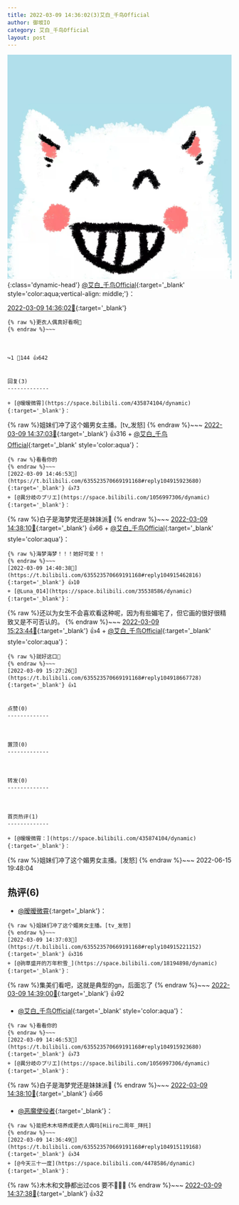 ```yaml
---
title: 2022-03-09 14:36:02(3)艾白_千鸟Official
author: 御坂IO
category: 艾白_千鸟Official
layout: post
---
```


![img](/images/9ae8b9445fd0665cc014d9080156a45271be73c6.jpg){:class='dynamic-head'}
[@艾白_千鸟Official](https://space.bilibili.com/334537711/dynamic){:target='_blank' style='color:aqua;vertical-align: middle;'}：

[2022-03-09 14:36:02🔗](https://t.bilibili.com/635523570669191168){:target='_blank'}

~~~
{% raw %}更衣人偶真好看啊🤤
{% endraw %}~~~



↪️1 💬144 👍642


回复(3)
-------------

+ [@暧暧微霄](https://space.bilibili.com/435874104/dynamic){:target='_blank'}：
~~~
{% raw %}姐妹们冲了这个媚男女主播。[tv_发怒]
{% endraw %}~~~
[2022-03-09 14:37:03🔗](https://t.bilibili.com/635523570669191168#reply104915221152){:target='_blank'} 👍316
    + [@艾白_千鸟Official](https://space.bilibili.com/334537711/dynamic){:target='_blank' style='color:aqua'}：
~~~
{% raw %}看看你的
{% endraw %}~~~
[2022-03-09 14:46:53🔗](https://t.bilibili.com/635523570669191168#reply104915923680){:target='_blank'} 👍73
+ [@異分岐のプリエ](https://space.bilibili.com/1056997306/dynamic){:target='_blank'}：
~~~
{% raw %}白子是海梦党还是妹妹派👀
{% endraw %}~~~
[2022-03-09 14:38:10🔗](https://t.bilibili.com/635523570669191168#reply104915388176){:target='_blank'} 👍66
    + [@艾白_千鸟Official](https://space.bilibili.com/334537711/dynamic){:target='_blank' style='color:aqua'}：
~~~
{% raw %}海梦海梦！！！她好可爱！！
{% endraw %}~~~
[2022-03-09 14:40:38🔗](https://t.bilibili.com/635523570669191168#reply104915462816){:target='_blank'} 👍10
+ [@Luna_014](https://space.bilibili.com/35538586/dynamic){:target='_blank'}：
~~~
{% raw %}还以为女生不会喜欢看这种呢，因为有些媚宅了，但它画的很好很精致又是不可否认的。
{% endraw %}~~~
[2022-03-09 15:23:44🔗](https://t.bilibili.com/635523570669191168#reply104918498640){:target='_blank'} 👍4
    + [@艾白_千鸟Official](https://space.bilibili.com/334537711/dynamic){:target='_blank' style='color:aqua'}：
~~~
{% raw %}就好这口🤤
{% endraw %}~~~
[2022-03-09 15:27:26🔗](https://t.bilibili.com/635523570669191168#reply104918667728){:target='_blank'} 👍1


点赞(0)
-------------



置顶(0)
-------------



转发(0)
-------------



首页热评(1)
-------------

+ [@暧暧微霄：](https://space.bilibili.com/435874104/dynamic){:target='_blank'}：
~~~
{% raw %}姐妹们冲了这个媚男女主播。[发怒]
{% endraw %}~~~
2022-06-15 19:48:04


热评(6)
-------------

+ [@暧暧微霄](https://space.bilibili.com/435874104/dynamic){:target='_blank'}：
~~~
{% raw %}姐妹们冲了这个媚男女主播。[tv_发怒]
{% endraw %}~~~
[2022-03-09 14:37:03🔗](https://t.bilibili.com/635523570669191168#reply104915221152){:target='_blank'} 👍316
+ [@驹草盛开的万年积雪_](https://space.bilibili.com/18194898/dynamic){:target='_blank'}：
~~~
{% raw %}集美们看吧，这就是典型的gn，后面忘了
{% endraw %}~~~
[2022-03-09 14:39:00🔗](https://t.bilibili.com/635523570669191168#reply104915327712){:target='_blank'} 👍92
+ [@艾白_千鸟Official](https://space.bilibili.com/334537711/dynamic){:target='_blank' style='color:aqua'}：
~~~
{% raw %}看看你的
{% endraw %}~~~
[2022-03-09 14:46:53🔗](https://t.bilibili.com/635523570669191168#reply104915923680){:target='_blank'} 👍73
+ [@異分岐のプリエ](https://space.bilibili.com/1056997306/dynamic){:target='_blank'}：
~~~
{% raw %}白子是海梦党还是妹妹派👀
{% endraw %}~~~
[2022-03-09 14:38:10🔗](https://t.bilibili.com/635523570669191168#reply104915388176){:target='_blank'} 👍66
+ [@恶魔使役者](https://space.bilibili.com/14147883/dynamic){:target='_blank'}：
~~~
{% raw %}能把木木培养成更衣人偶吗[Hiiro二周年_拜托]
{% endraw %}~~~
[2022-03-09 14:36:49🔗](https://t.bilibili.com/635523570669191168#reply104915119168){:target='_blank'} 👍34
+ [@今天三十一度](https://space.bilibili.com/4478586/dynamic){:target='_blank'}：
~~~
{% raw %}木木和文静都出过cos 要不🤤🤤🤤
{% endraw %}~~~
[2022-03-09 14:37:38🔗](https://t.bilibili.com/635523570669191168#reply104915296976){:target='_blank'} 👍32


